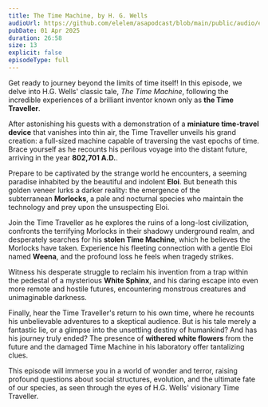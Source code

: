 ```yaml
---
title: The Time Machine, by H. G. Wells
audioUrl: https://github.com/elelem/asapodcast/blob/main/public/audio/episode-18.m4a?raw=true
pubDate: 01 Apr 2025
duration: 26:58
size: 13
explicit: false
episodeType: full
---
```

Get ready to journey beyond the limits of time itself! In this episode, we delve into H.G. Wells' classic tale, *The Time Machine*, following the incredible experiences of a brilliant inventor known only as **the Time Traveller**.

After astonishing his guests with a demonstration of a **miniature time-travel device** that vanishes into thin air, the Time Traveller unveils his grand creation: a full-sized machine capable of traversing the vast epochs of time. Brace yourself as he recounts his perilous voyage into the distant future, arriving in the year **802,701 A.D.**.

Prepare to be captivated by the strange world he encounters, a seeming paradise inhabited by the beautiful and indolent **Eloi**. But beneath this golden veneer lurks a darker reality: the emergence of the subterranean **Morlocks**, a pale and nocturnal species who maintain the technology and prey upon the unsuspecting Eloi.

Join the Time Traveller as he explores the ruins of a long-lost civilization, confronts the terrifying Morlocks in their shadowy underground realm, and desperately searches for his **stolen Time Machine**, which he believes the Morlocks have taken. Experience his fleeting connection with a gentle Eloi named **Weena**, and the profound loss he feels when tragedy strikes.

Witness his desperate struggle to reclaim his invention from a trap within the pedestal of a mysterious **White Sphinx**, and his daring escape into even more remote and hostile futures, encountering monstrous creatures and unimaginable darkness.

Finally, hear the Time Traveller's return to his own time, where he recounts his unbelievable adventures to a skeptical audience. But is his tale merely a fantastic lie, or a glimpse into the unsettling destiny of humankind? And has his journey truly ended? The presence of **withered white flowers** from the future and the damaged Time Machine in his laboratory offer tantalizing clues.

This episode will immerse you in a world of wonder and terror, raising profound questions about social structures, evolution, and the ultimate fate of our species, as seen through the eyes of H.G. Wells' visionary Time Traveller.